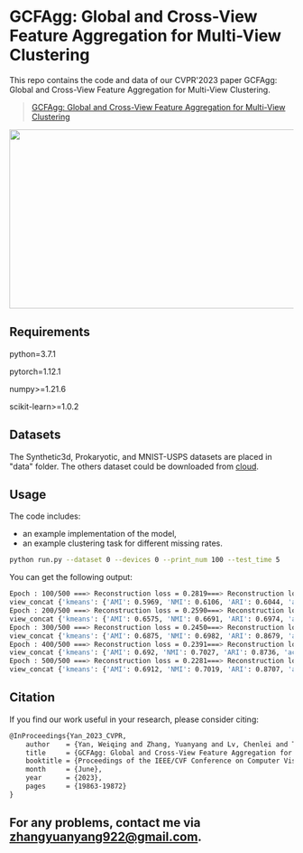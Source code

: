 # GCFAgg: Global and Cross-View Feature Aggregation for Multi-View Clustering


This repo contains the code and data of our CVPR'2023 paper GCFAgg: Global and Cross-View Feature Aggregation for Multi-View Clustering. 


> [GCFAgg: Global and Cross-View Feature Aggregation for Multi-View Clustering](https://openaccess.thecvf.com/content/CVPR2023/papers/Yan_GCFAgg_Global_and_Cross-View_Feature_Aggregation_for_Multi-View_Clustering_CVPR_2023_paper.pdf)

<img src="https://github.com/Galaxy922/GCFAggMVC/blob/main/figs/Framework.png"  width="897" height="317" />

## Requirements

python=3.7.1

pytorch=1.12.1

numpy>=1.21.6

scikit-learn>=1.0.2

## Datasets

The Synthetic3d, Prokaryotic, and MNIST-USPS datasets are placed in "data" folder. The others dataset could be downloaded from [cloud](https://pan.baidu.com/s/1XNWW8UqTcPMkw9NpiKqvOQ).

## Usage

The code includes:

- an example implementation of the model,
- an example clustering task for different missing rates.

```bash
python run.py --dataset 0 --devices 0 --print_num 100 --test_time 5
```

You can get the following output:

```bash
Epoch : 100/500 ===> Reconstruction loss = 0.2819===> Reconstruction loss = 0.0320 ===> Dual prediction loss = 0.0199  ===> Contrastive loss = -4.4813e+02 ===> Loss = -4.4810e+02
view_concat {'kmeans': {'AMI': 0.5969, 'NMI': 0.6106, 'ARI': 0.6044, 'accuracy': 0.5813, 'precision': 0.4408, 'recall': 0.3835, 'f_measure': 0.3921}}
Epoch : 200/500 ===> Reconstruction loss = 0.2590===> Reconstruction loss = 0.0221 ===> Dual prediction loss = 0.0016  ===> Contrastive loss = -4.4987e+02 ===> Loss = -4.4984e+02
view_concat {'kmeans': {'AMI': 0.6575, 'NMI': 0.6691, 'ARI': 0.6974, 'accuracy': 0.6593, 'precision': 0.4551, 'recall': 0.4222, 'f_measure': 0.4096}}
Epoch : 300/500 ===> Reconstruction loss = 0.2450===> Reconstruction loss = 0.0207 ===> Dual prediction loss = 0.0011  ===> Contrastive loss = -4.5115e+02 ===> Loss = -4.5112e+02
view_concat {'kmeans': {'AMI': 0.6875, 'NMI': 0.6982, 'ARI': 0.8679, 'accuracy': 0.7439, 'precision': 0.4586, 'recall': 0.444, 'f_measure': 0.4217}}
Epoch : 400/500 ===> Reconstruction loss = 0.2391===> Reconstruction loss = 0.0210 ===> Dual prediction loss = 0.0007  ===> Contrastive loss = -4.5013e+02 ===> Loss = -4.5010e+02
view_concat {'kmeans': {'AMI': 0.692, 'NMI': 0.7027, 'ARI': 0.8736, 'accuracy': 0.7456, 'precision': 0.4601, 'recall': 0.4451, 'f_measure': 0.4257}}
Epoch : 500/500 ===> Reconstruction loss = 0.2281===> Reconstruction loss = 0.0187 ===> Dual prediction loss = 0.0008  ===> Contrastive loss = -4.5018e+02 ===> Loss = -4.5016e+02
view_concat {'kmeans': {'AMI': 0.6912, 'NMI': 0.7019, 'ARI': 0.8707, 'accuracy': 0.7464, 'precision': 0.4657, 'recall': 0.4464, 'f_measure': 0.4265}}
```

## Citation

If you find our work useful in your research, please consider citing:

```latex
@InProceedings{Yan_2023_CVPR,
    author    = {Yan, Weiqing and Zhang, Yuanyang and Lv, Chenlei and Tang, Chang and Yue, Guanghui and Liao, Liang and Lin, Weisi},
    title     = {GCFAgg: Global and Cross-View Feature Aggregation for Multi-View Clustering},
    booktitle = {Proceedings of the IEEE/CVF Conference on Computer Vision and Pattern Recognition (CVPR)},
    month     = {June},
    year      = {2023},
    pages     = {19863-19872}
}
```
## For any problems, contact me via zhangyuanyang922@gmail.com.

<!-- # This is the sources codes for the paper: Weiqing Yan, Yuanyang Zhang, Chenlei Lv, Chang Tang, Guanghui Yue, Weisi Lin. GCFAgg: Global and Cross-View Feature Aggregation for Multi-View Clustering, IEEE CVPR 2023 Accept.

# Paper:
  https://openaccess.thecvf.com/content/CVPR2023/html/Yan_GCFAgg_Global_and_Cross-View_Feature_Aggregation_for_Multi-View_Clustering_CVPR_2023_paper.html

# To test the trained model, run:
  python test.py

# To train a new model, run:
  python train.py
  
# The experiments were conducted on Linux with i9-10900K CPU, 62.5GB RAM and 3090Ti GPU.

# citation
```
@InProceedings{Yan_2023_CVPR,
    author    = {Yan, Weiqing and Zhang, Yuanyang and Lv, Chenlei and Tang, Chang and Yue, Guanghui and Liao, Liang and Lin, Weisi},
    title     = {GCFAgg: Global and Cross-View Feature Aggregation for Multi-View Clustering},
    booktitle = {Proceedings of the IEEE/CVF Conference on Computer Vision and Pattern Recognition (CVPR)},
    month     = {June},
    year      = {2023},
    pages     = {19863-19872}
}
```

# If you find the code is useful, please cite the above paper. For any problems, contact me via zhangyuanyang922@gmail.com.
 -->
